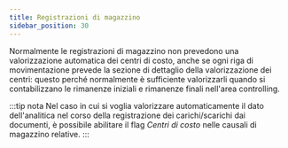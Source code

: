 ```yaml
---
title: Registrazioni di magazzino
sidebar_position: 30
---
```


Normalmente le registrazioni di magazzino non prevedono una valorizzazione automatica dei centri di costo, anche se ogni riga di movimentazione prevede la sezione di dettaglio della valorizzazione dei centri: questo perché normalmente è sufficiente valorizzarli quando si contabilizzano le rimanenze iniziali e rimanenze finali nell'area controlling.

:::tip nota
Nel caso in cui si voglia valorizzare automaticamente il dato dell'analitica nel corso della registrazione dei carichi/scarichi dai documenti, è possibile abilitare il flag *Centri di costo* nelle causali di magazzino relative.
:::